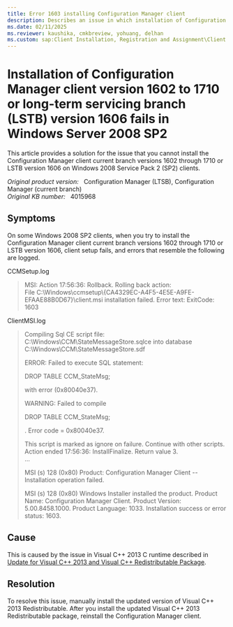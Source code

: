 ```yaml
---
title: Error 1603 installing Configuration Manager client
description: Describes an issue in which installation of Configuration Manager client current branch version 1602 to 1702 or LSTB version 1606 fails on Windows Server 2008 SP2 clients.
ms.date: 02/11/2025
ms.reviewer: kaushika, cmkbreview, yohuang, delhan
ms.custom: sap:Client Installation, Registration and Assignment\Client Installation
---
```

# Installation of Configuration Manager client version 1602 to 1710 or long-term servicing branch (LSTB) version 1606 fails in Windows Server 2008 SP2

This article provides a solution for the issue that you cannot install the Configuration Manager client current branch versions 1602 through 1710 or LSTB version 1606 on Windows 2008 Service Pack 2 (SP2) clients.

_Original product version:_ &nbsp;  Configuration Manager (LTSB), Configuration Manager (current branch)  
_Original KB number:_ &nbsp; 4015968

## Symptoms

On some Windows 2008 SP2 clients, when you try to install the Configuration Manager client current branch versions 1602 through 1710 or LSTB version 1606, client setup fails, and errors that resemble the following are logged.

CCMSetup.log

> MSI: Action 17:56:36: Rollback. Rolling back action:  
> File C:\Windows\ccmsetup\\{CA4329EC-A4F5-4E5E-A9FE-EFAAE88B0D67}\client.msi installation failed. Error text: ExitCode: 1603

ClientMSI.log

> Compiling Sql CE script file: C:\Windows\CCM\StateMessageStore.sqlce into database C:\Windows\CCM\StateMessageStore.sdf
>
> ERROR: Failed to execute SQL statement:
>
> DROP TABLE CCM_StateMsg;
>
> with error (0x80040e37).
>
> WARNING: Failed to compile
>
> DROP TABLE CCM_StateMsg;
>
> . Error code = 0x80040e37.
>
> This script is marked as ignore on failure. Continue with other scripts.  
> Action ended 17:56:36: InstallFinalize. Return value 3.  
> ...
>
> MSI (s) 128 (0x80) Product: Configuration Manager Client -- Installation operation failed.
>
> MSI (s) 128 (0x80) Windows Installer installed the product. Product Name: Configuration Manager Client. Product Version: 5.00.8458.1000. Product Language: 1033. Installation success or error status: 1603.

## Cause

This is caused by the issue in Visual C++ 2013 C runtime described in [Update for Visual C++ 2013 and Visual C++ Redistributable Package](https://support.microsoft.com/help/3179560).

## Resolution

To resolve this issue, manually install the updated version of Visual C++ 2013 Redistributable. After you install the updated Visual C++ 2013 Redistributable package, reinstall the Configuration Manager client.
